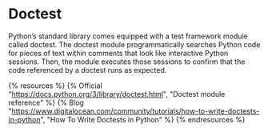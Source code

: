 # Doctest

Python’s standard library comes equipped with a test framework module called doctest. The doctest module programmatically searches Python code for pieces of text within comments that look like interactive Python sessions. Then, the module executes those sessions to confirm that the code referenced by a doctest runs as expected.

{% resources %}
  {% Official "https://docs.python.org/3/library/doctest.html", "Doctest module reference" %}
  {% Blog "https://www.digitalocean.com/community/tutorials/how-to-write-doctests-in-python", "How To Write Doctests in Python" %}
{% endresources %}
